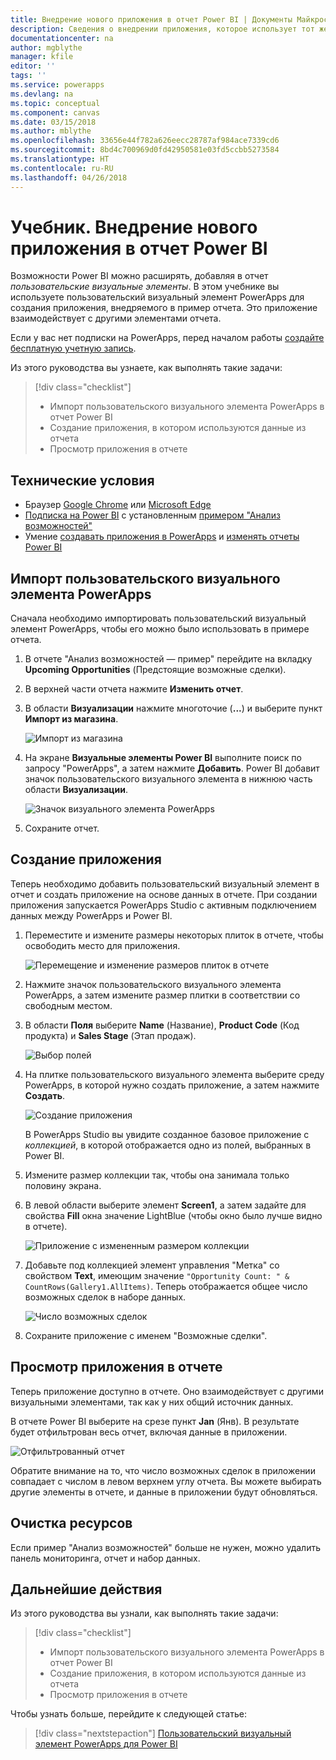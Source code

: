 ```yaml
---
title: Внедрение нового приложения в отчет Power BI | Документы Майкрософт
description: Сведения о внедрении приложения, которое использует тот же источник данных и может фильтроваться так же, как другие элементы отчета
documentationcenter: na
author: mgblythe
manager: kfile
editor: ''
tags: ''
ms.service: powerapps
ms.devlang: na
ms.topic: conceptual
ms.component: canvas
ms.date: 03/15/2018
ms.author: mblythe
ms.openlocfilehash: 33656e44f782a626eecc28787af984ace7339cd6
ms.sourcegitcommit: 8bd4c700969d0fd42950581e03fd5ccbb5273584
ms.translationtype: HT
ms.contentlocale: ru-RU
ms.lasthandoff: 04/26/2018
---
```

# <a name="tutorial-embed-a-new-app-in-a-power-bi-report"></a>Учебник. Внедрение нового приложения в отчет Power BI

Возможности Power BI можно расширять, добавляя в отчет *пользовательские визуальные элементы*. В этом учебнике вы используете пользовательский визуальный элемент PowerApps для создания приложения, внедряемого в пример отчета. Это приложение взаимодействует с другими элементами отчета.

Если у вас нет подписки на PowerApps, перед началом работы [создайте бесплатную учетную запись](../signup-for-powerapps.md).

Из этого руководства вы узнаете, как выполнять такие задачи:
> [!div class="checklist"]
> * Импорт пользовательского визуального элемента PowerApps в отчет Power BI
> * Создание приложения, в котором используются данные из отчета
> * Просмотр приложения в отчете

## <a name="prerequisites"></a>Технические условия

* Браузер [Google Chrome](https://www.google.com/chrome/browser/) или [Microsoft Edge](https://www.microsoft.com/windows/microsoft-edge)
* [Подписка на Power BI](https://docs.microsoft.com/power-bi/service-self-service-signup-for-power-bi) с установленным [примером "Анализ возможностей"](https://docs.microsoft.com/power-bi/sample-opportunity-analysis#get-the-content-pack-for-this-sample)
* Умение [создавать приложения в PowerApps](data-platform-create-app-scratch.md) и [изменять отчеты Power BI](https://docs.microsoft.com/power-bi/service-the-report-editor-take-a-tour)

## <a name="import-the-powerapps-custom-visual"></a>Импорт пользовательского визуального элемента PowerApps

Сначала необходимо импортировать пользовательский визуальный элемент PowerApps, чтобы его можно было использовать в примере отчета.

1. В отчете "Анализ возможностей — пример" перейдите на вкладку **Upcoming Opportunities** (Предстоящие возможные сделки).

2. В верхней части отчета нажмите **Изменить отчет**.

3. В области **Визуализации** нажмите многоточие (**...**) и выберите пункт **Импорт из магазина**. 

    ![Импорт из магазина](media/embed-powerapps-powerbi/import-visual.png)

4. На экране **Визуальные элементы Power BI** выполните поиск по запросу "PowerApps", а затем нажмите **Добавить**. Power BI добавит значок пользовательского визуального элемента в нижнюю часть области **Визуализации**.

    ![Значок визуального элемента PowerApps](media/embed-powerapps-powerbi/powerapps-icon.png)

5. Сохраните отчет.

## <a name="create-a-new-app"></a>Создание приложения
Теперь необходимо добавить пользовательский визуальный элемент в отчет и создать приложение на основе данных в отчете. При создании приложения запускается PowerApps Studio с активным подключением данных между PowerApps и Power BI.

1. Переместите и измените размеры некоторых плиток в отчете, чтобы освободить место для приложения.

    ![Перемещение и изменение размеров плиток в отчете](media/embed-powerapps-powerbi/move-resize.png)

2. Нажмите значок пользовательского визуального элемента PowerApps, а затем измените размер плитки в соответствии со свободным местом.

3. В области **Поля** выберите **Name** (Название), **Product Code** (Код продукта) и **Sales Stage** (Этап продаж). 

    ![Выбор полей](media/embed-powerapps-powerbi/select-fields.png)

4. На плитке пользовательского визуального элемента выберите среду PowerApps, в которой нужно создать приложение, а затем нажмите **Создать**.

    ![Создание приложения](media/embed-powerapps-powerbi/create-new-app.png)

    В PowerApps Studio вы увидите созданное базовое приложение с *коллекцией*, в которой отображается одно из полей, выбранных в Power BI.

5.  Измените размер коллекции так, чтобы она занимала только половину экрана. 

6. В левой области выберите элемент **Screen1**, а затем задайте для свойства **Fill** окна значение LightBlue (чтобы окно было лучше видно в отчете).

    ![Приложение с измененным размером коллекции](media/embed-powerapps-powerbi/app-gallery.png)

6. Добавьте под коллекцией элемент управления "Метка" со свойством **Text**, имеющим значение `"Opportunity Count: " & CountRows(Gallery1.AllItems)`. Теперь отображается общее число возможных сделок в наборе данных.

    ![Число возможных сделок](media/embed-powerapps-powerbi/opportunity-count.png)

7. Сохраните приложение с именем "Возможные сделки". 


## <a name="view-the-app-in-the-report"></a>Просмотр приложения в отчете
Теперь приложение доступно в отчете. Оно взаимодействует с другими визуальными элементами, так как у них общий источник данных.

В отчете Power BI выберите на срезе пункт **Jan** (Янв). В результате будет отфильтрован весь отчет, включая данные в приложении.

![Отфильтрованный отчет](media/embed-powerapps-powerbi/filtered-report.png)

Обратите внимание на то, что число возможных сделок в приложении совпадает с числом в левом верхнем углу отчета. Вы можете выбирать другие элементы в отчете, и данные в приложении будут обновляться.


## <a name="clean-up-resources"></a>Очистка ресурсов
Если пример "Анализ возможностей" больше не нужен, можно удалить панель мониторинга, отчет и набор данных.


## <a name="next-steps"></a>Дальнейшие действия
Из этого руководства вы узнали, как выполнять такие задачи:
> [!div class="checklist"]
> * Импорт пользовательского визуального элемента PowerApps в отчет Power BI
> * Создание приложения, в котором используются данные из отчета
> * Просмотр приложения в отчете

Чтобы узнать больше, перейдите к следующей статье:
> [!div class="nextstepaction"]
> [Пользовательский визуальный элемент PowerApps для Power BI](powerapps-custom-visual.md)

